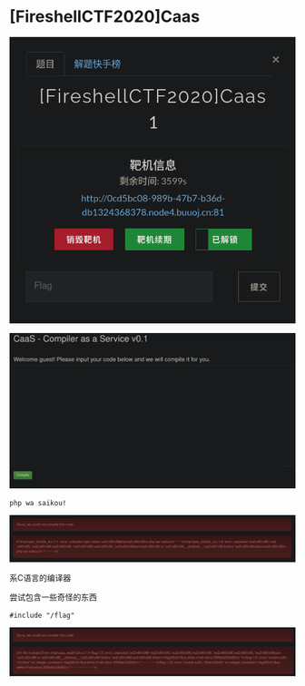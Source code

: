 # [FireshellCTF2020]Caas
![](<./img/Pasted image 20230218212439.png>)

![](<./img/Pasted image 20230218212545.png>)

```
php wa saikou!
```

![](<./img/Pasted image 20230218212622.png>)

系C语言的编译器

尝试包含一些奇怪的东西

```
#include "/flag"
```

![](<./img/Pasted image 20230218212838.png>)
